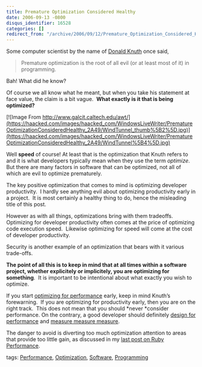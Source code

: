 ```yaml
---
title: Premature Optimization Considered Healthy
date: 2006-09-13 -0800
disqus_identifier: 16528
categories: []
redirect_from: "/archive/2006/09/12/Premature_Optimization_Considered_Healthy.aspx/"
---
```


Some computer scientist by the name of [Donald
Knuth](http://en.wikipedia.org/wiki/Donald_Knuth) once said,

> Premature optimization is the root of all evil (or at least most of
> it) in programming.

Bah! What did he know?

Of course we all know what he meant, but when you take his statement at
face value, the claim is a bit vague.  **What exactly is it that is
being optimized?**

[![Image From
http://www.galcit.caltech.edu/awt/](https://haacked.com/images/haacked_com/WindowsLiveWriter/PrematureOptimizationConsideredHealthy_2A49/WindTunnel_thumb%5B2%5D.jpg)](https://haacked.com/images/haacked_com/WindowsLiveWriter/PrematureOptimizationConsideredHealthy_2A49/WindTunnel%5B4%5D.jpg)

Well **speed** of course! At least that is the optimization that Knuth
refers to and it is what developers typically mean when they use the
term *optimize*.  But there are many factors in software that can be
optimized, not all of which are evil to optimize prematurely.

The key positive optimization that comes to mind is optimizing developer
productivity.  I hardly see anything evil about optimizing productivity
early in a project.  It is most certainly a healthy thing to do, hence
the misleading title of this post.

However as with all things, optimizations bring with them tradeoffs. 
Optimizing for developer productivity often comes at the price of
optimizing code execution speed.  Likewise optimizing for speed will
come at the cost of developer productivity.

Security is another example of an optimization that bears with it
various trade-offs.

**The point of all this is to keep in mind that at all times within a
software project, whether explicitely or implicitely, you are optimizing
for something**.  It is important to be intentional about what exactly
you wish to optimize.

If you start [optimizing for
performance](http://www.joelonsoftware.com/items/2006/09/12.html) early,
keep in mind Knuth’s forewarning.  If you are optimizing for
productivity early, then you are on the right track.  This does not mean
that you should *never *consider performance. On the contrary, a good
developer should definitely [design for
performance](http://blogs.msdn.com/ricom/archive/2003/12/12/43245.aspx)
and [measure measure
measure](http://blogs.msdn.com/ricom/archive/2003/12/02/40779.aspx).

The danger to avoid is diverting too much optimization attention to
areas that provide too little gain, as discussed in my [last post on
Ruby
Performance](https://haacked.com/archive/2006/09/12/Joel_On_Ruby_Performance.aspx).

tags: [Performance](http://technorati.com/tag/Performance),
[Optimization](http://technorati.com/tag/Optimization),
[Software](http://technorati.com/tag/Software),
[Programming](http://technorati.com/tag/Programming)

